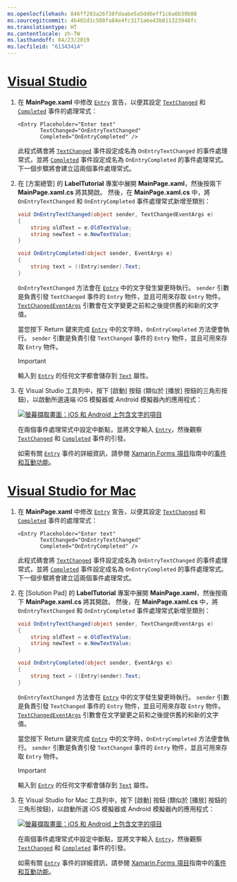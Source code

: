 ```yaml
---
ms.openlocfilehash: 846ff203a26f38fdaabe5a5dd6eff1c6a6b39b08
ms.sourcegitcommit: 4b402d1c508fa84e4fc3171a6e43b811323948fc
ms.translationtype: HT
ms.contentlocale: zh-TW
ms.lasthandoff: 04/23/2019
ms.locfileid: "61343414"
---
```

# <a name="visual-studiotabvswin"></a>[Visual Studio](#tab/vswin)

1. 在 **MainPage.xaml** 中修改 [`Entry`](xref:Xamarin.Forms.Entry) 宣告，以便其設定 [`TextChanged`](xref:Xamarin.Forms.Entry.TextChanged) 和 [`Completed`](xref:Xamarin.Forms.Entry.Completed) 事件的處理常式：

    ```xaml
    <Entry Placeholder="Enter text"
           TextChanged="OnEntryTextChanged"
           Completed="OnEntryCompleted" />
    ```

    此程式碼會將 [`TextChanged`](xref:Xamarin.Forms.Entry.TextChanged) 事件設定成名為 `OnEntryTextChanged` 的事件處理常式，並將 [`Completed`](xref:Xamarin.Forms.Entry.Completed) 事件設定成名為 `OnEntryCompleted` 的事件處理常式。 下一個步驟將會建立這兩個事件處理常式。

1. 在 [方案總管] 的 **LabelTutorial** 專案中展開 **MainPage.xaml**，然後按兩下 **MainPage.xaml.cs** 將其開啟。 然後，在 **MainPage.xaml.cs** 中，將 `OnEntryTextChanged` 和 `OnEntryCompleted` 事件處理常式新增至類別：

    ```csharp
    void OnEntryTextChanged(object sender, TextChangedEventArgs e)
    {
        string oldText = e.OldTextValue;
        string newText = e.NewTextValue;
    }

    void OnEntryCompleted(object sender, EventArgs e)
    {
        string text = ((Entry)sender).Text;
    }
    ```

    `OnEntryTextChanged` 方法會在 [`Entry`](xref:Xamarin.Forms.Entry) 中的文字發生變更時執行。 `sender` 引數是負責引發 `TextChanged` 事件的 `Entry` 物件，並且可用來存取 `Entry` 物件。 [`TextChangedEventArgs`](xref:Xamarin.Forms.TextChangedEventArgs) 引數會在文字變更之前和之後提供舊的和新的文字值。

    當您按下 Return 鍵來完成 [`Entry`](xref:Xamarin.Forms.Entry) 中的文字時，`OnEntryCompleted` 方法便會執行。 `sender` 引數是負責引發 `TextChanged` 事件的 `Entry` 物件，並且可用來存取 `Entry` 物件。

    > [!IMPORTANT]
    > 輸入到 [`Entry`](xref:Xamarin.Forms.Entry) 的任何文字都會儲存到 [`Text`](xref:Xamarin.Forms.Entry.Text) 屬性。

1. 在 Visual Studio 工具列中，按下 [啟動] 按鈕 (類似於 [播放] 按鈕的三角形按鈕)，以啟動所選遠端 iOS 模擬器或 Android 模擬器內的應用程式：

    [![螢幕擷取畫面：iOS 和 Android 上包含文字的項目](../images/text-changes.png "包含文字的項目")](../images/text-changes-large.png#lightbox "包含文字的項目")

    在兩個事件處理常式中設定中斷點，並將文字輸入 [`Entry`](xref:Xamarin.Forms.Entry)，然後觀察 [`TextChanged`](xref:Xamarin.Forms.Entry.TextChanged) 和 [`Completed`](xref:Xamarin.Forms.Entry.Completed) 事件的引發。

    如需有關 [`Entry`](xref:Xamarin.Forms.Entry) 事件的詳細資訊，請參閱 [Xamarin.Forms 項目](~/xamarin-forms/user-interface/text/entry.md)指南中的[事件和互動功能](~/xamarin-forms/user-interface/text/entry.md#events-and-interactivity)。

# <a name="visual-studio-for-mactabvsmac"></a>[Visual Studio for Mac](#tab/vsmac)

1. 在 **MainPage.xaml** 中修改 [`Entry`](xref:Xamarin.Forms.Entry) 宣告，以便其設定 [`TextChanged`](xref:Xamarin.Forms.Entry.TextChanged) 和 [`Completed`](xref:Xamarin.Forms.Entry.Completed) 事件的處理常式：

    ```xaml
    <Entry Placeholder="Enter text"
           TextChanged="OnEntryTextChanged"
           Completed="OnEntryCompleted" />
    ```

    此程式碼會將 [`TextChanged`](xref:Xamarin.Forms.Entry.TextChanged) 事件設定成名為 `OnEntryTextChanged` 的事件處理常式，並將 [`Completed`](xref:Xamarin.Forms.Entry.Completed) 事件設定成名為 `OnEntryCompleted` 的事件處理常式。 下一個步驟將會建立這兩個事件處理常式。

1. 在 [Solution Pad] 的 **LabelTutorial** 專案中展開 **MainPage.xaml**，然後按兩下 **MainPage.xaml.cs** 將其開啟。 然後，在 **MainPage.xaml.cs** 中，將 `OnEntryTextChanged` 和 `OnEntryCompleted` 事件處理常式新增至類別：

    ```csharp
    void OnEntryTextChanged(object sender, TextChangedEventArgs e)
    {
        string oldText = e.OldTextValue;
        string newText = e.NewTextValue;
    }

    void OnEntryCompleted(object sender, EventArgs e)
    {
        string text = ((Entry)sender).Text;
    }
    ```

    `OnEntryTextChanged` 方法會在 [`Entry`](xref:Xamarin.Forms.Entry) 中的文字發生變更時執行。 `sender` 引數是負責引發 `TextChanged` 事件的 `Entry` 物件，並且可用來存取 `Entry` 物件。 [`TextChangedEventArgs`](xref:Xamarin.Forms.TextChangedEventArgs) 引數會在文字變更之前和之後提供舊的和新的文字值。

    當您按下 Return 鍵來完成 [`Entry`](xref:Xamarin.Forms.Entry) 中的文字時，`OnEntryCompleted` 方法便會執行。 `sender` 引數是負責引發 `TextChanged` 事件的 `Entry` 物件，並且可用來存取 `Entry` 物件。

    > [!IMPORTANT]
    > 輸入到 [`Entry`](xref:Xamarin.Forms.Entry) 的任何文字都會儲存到 [`Text`](xref:Xamarin.Forms.Entry.Text) 屬性。

1. 在 Visual Studio for Mac 工具列中，按下 [啟動] 按鈕 (類似於 [播放] 按鈕的三角形按鈕)，以啟動所選 iOS 模擬器或 Android 模擬器內的應用程式：

    [![螢幕擷取畫面：iOS 和 Android 上包含文字的項目](../images/text-changes.png "包含文字的項目")](../images/text-changes-large.png#lightbox "包含文字的項目")

    在兩個事件處理常式中設定中斷點，並將文字輸入 [`Entry`](xref:Xamarin.Forms.Entry)，然後觀察 [`TextChanged`](xref:Xamarin.Forms.Entry.TextChanged) 和 [`Completed`](xref:Xamarin.Forms.Entry.Completed) 事件的引發。

    如需有關 [`Entry`](xref:Xamarin.Forms.Entry) 事件的詳細資訊，請參閱 [Xamarin.Forms 項目](~/xamarin-forms/user-interface/text/entry.md)指南中的[事件和互動功能](~/xamarin-forms/user-interface/text/entry.md#events-and-interactivity)。
